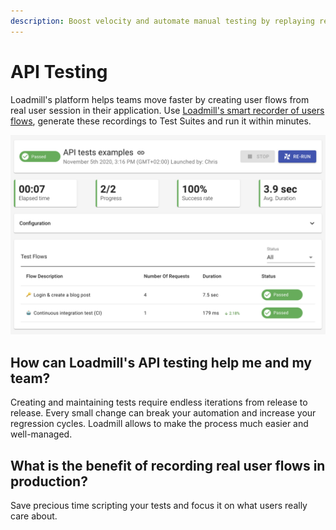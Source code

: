 ```yaml
---
description: Boost velocity and automate manual testing by replaying real user behavior
---
```


# API Testing

Loadmill's platform helps teams move faster by creating user flows from real user session in their application. Use [Loadmill's smart recorder of users flows](https://docs.loadmill.com/working-with-the-recorder#loadmill-chrome-recorder-extension), generate these recordings to Test Suites and run it within minutes.

![](../../.gitbook/assets/screen-shot-2021-02-01-at-13.26.03.png)

## How can Loadmill's API testing help me and my team?

Creating and maintaining tests require endless iterations from release to release. Every small change can break your automation and increase your regression cycles. Loadmill allows to make the process much easier and well-managed.

## What is the benefit of recording real user flows in production?

Save precious time scripting your tests and focus it on what users really care about.

###
